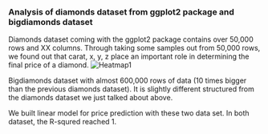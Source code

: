 ### Analysis of diamonds dataset from ggplot2 package and bigdiamonds dataset

Diamonds dataset coming with the ggplot2 package contains over 50,000 rows and XX columns. Through taking some samples out from 50,000 rows, we found out that carat, x, y, z place an important role in determining the final price of a diamond. 
![Heatmap1](Heatmap1.png?raw=true "FirstHeatmap")

Bigdiamonds dataset with almost 600,000 rows of data (10 times bigger than the previous diamonds dataset). It is slightly different structured from the diamonds dataset we just talked about above.

We built linear model for price prediction with these two data set. In both dataset, the R-squred reached 1.
